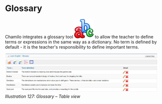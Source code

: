 # Glossary

Chamilo integrates a glossary tool ![](../../.gitbook/assets/graphics232.png) to allow the teacher to define terms or expressions in the same way as a dictionary. No term is defined by default - it is the teacher's responsibility to define important terms.

![](../../.gitbook/assets/images173%20%281%29.png)_Illustration 127: Glossary – Table view_

